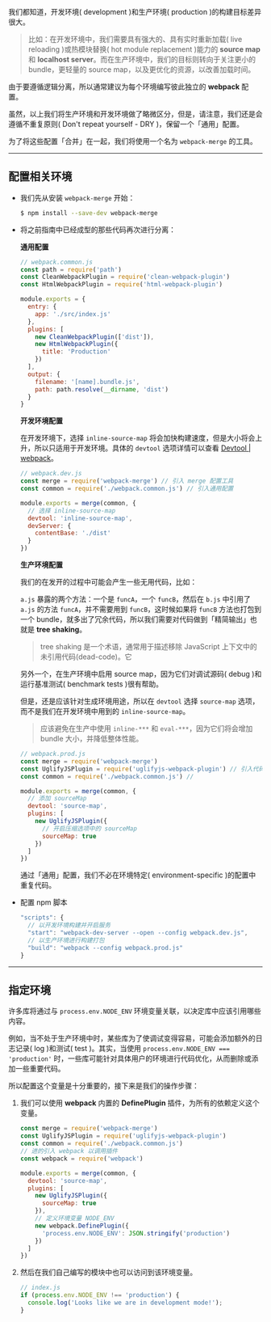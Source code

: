 我们都知道，开发环境( development )和生产环境( production )的构建目标差异很大。

> 比如：在开发环境中，我们需要具有强大的、具有实时重新加载( live reloading )或热模块替换( hot module replacement )能力的 **source map** 和 **localhost server**。而在生产环境中，我们的目标则转向于关注更小的 bundle，更轻量的 source map，以及更优化的资源，以改善加载时间。

由于要遵循逻辑分离，所以通常建议为每个环境编写彼此独立的 **webpack** 配置。

虽然，以上我们将生产环境和开发环境做了略微区分，但是，请注意，我们还是会遵循不重复原则( Don't repeat yourself - DRY )，保留一个「通用」配置。

为了将这些配置「合并」在一起，我们将使用一个名为 `webpack-merge` 的工具。

---

## 配置相关环境

- 我们先从安装 `webpack-merge` 开始：

    ```bash
    $ npm install --save-dev webpack-merge
    ```

- 将之前指南中已经成型的那些代码再次进行分离：

    **通用配置**

    ```javascript
    // webpack.common.js
    const path = require('path')
    const CleanWebpackPlugin = require('clean-webpack-plugin')
    const HtmlWebpackPlugin = require('html-webpack-plugin')

    module.exports = {
      entry: {
        app: './src/index.js'
      },
      plugins: [
        new CleanWebpackPlugin(['dist']),
        new HtmlWebpackPlugin({
          title: 'Production'
        })
      ],
      output: {
        filename: '[name].bundle.js',
        path: path.resolve(__dirname, 'dist')
      }
    }
    ```

    **开发环境配置**

    在开发环境下，选择 `inline-source-map` 将会加快构建速度，但是大小将会上升，所以只适用于开发环境。具体的 `devtool` 选项详情可以查看 [Devtool | webpack](https://www.webpackjs.com/configuration/devtool/)。

    ```javascript
    // webpack.dev.js
    const merge = require('webpack-merge') // 引入 merge 配置工具
    const common = require('./webpack.common.js') // 引入通用配置

    module.exports = merge(common, {
      // 选择 inline-source-map
      devtool: 'inline-source-map',
      devServer: {
        contentBase: './dist'
      }
    })
    ```

    **生产环境配置**

    我们的在发开的过程中可能会产生一些无用代码，比如：

    `a.js` 暴露的两个方法：一个是 `funcA`，一个 `funcB`，然后在 `b.js` 中引用了 `a.js` 的方法 `funcA`，并不需要用到 `funcB`，这时候如果将 `funcB` 方法也打包到一个 bundle，就多出了冗余代码，所以我们需要对代码做到「精简输出」也就是 **tree shaking**。

    > tree shaking 是一个术语，通常用于描述移除 JavaScript 上下文中的未引用代码(dead-code)。它

    另外一个，在生产环境中启用 source map，因为它们对调试源码( debug )和运行基准测试( benchmark tests )很有帮助。

    但是，还是应该针对生成环境用途，所以在 `devtool` 选择 `source-map` 选项，而不是我们在开发环境中用到的 `inline-source-map`。

    > 应该避免在生产中使用 `inline-***` 和 `eval-***`，因为它们将会增加 bundle 大小，并降低整体性能。

    ```javascript
    // webpack.prod.js
    const merge = require('webpack-merge')
    const UglifyJSPlugin = require('uglifyjs-webpack-plugin') // 引入代码压缩工具
    const common = require('./webpack.common.js') // 

    module.exports = merge(common, {
      // 添加 sourceMap
      devtool: 'source-map',
      plugins: [
        new UglifyJSPlugin({
          // 开启压缩选项中的 sourceMap
          sourceMap: true
        })
      ]
    })
    ```

    通过「通用」配置，我们不必在环境特定( environment-specific )的配置中重复代码。

- 配置 npm 脚本

    ```javascript
    "scripts": {
      // 以开发环境构建并开启服务
      "start": "webpack-dev-server --open --config webpack.dev.js",
      // 以生产环境进行构建打包
      "build": "webpack --config webpack.prod.js"
    }
    ```

---

## 指定环境

许多库将通过与 `process.env.NODE_ENV` 环境变量关联，以决定库中应该引用哪些内容。

例如，当不处于生产环境中时，某些库为了使调试变得容易，可能会添加额外的日志记录( log )和测试( test )。其实，当使用 `process.env.NODE_ENV === 'production'` 时，一些库可能针对具体用户的环境进行代码优化，从而删除或添加一些重要代码。

所以配置这个变量是十分重要的，接下来是我们的操作步骤：

1. 我们可以使用 **webpack** 内置的 **DefinePlugin** 插件，为所有的依赖定义这个变量。

    ```javascript
    const merge = require('webpack-merge')
    const UglifyJSPlugin = require('uglifyjs-webpack-plugin')
    const common = require('./webpack.common.js')
    // 进的引入 webpack 以调用插件
    const webpack = require('webpack')

    module.exports = merge(common, {
      devtool: 'source-map',
      plugins: [
        new UglifyJSPlugin({
          sourceMap: true
        }),
        // 定义环境变量 NODE_ENV
        new webpack.DefinePlugin({
          'process.env.NODE_ENV': JSON.stringify('production')
        })
      ]
    })
    ```

2. 然后在我们自己编写的模块中也可以访问到该环境变量。

    ```javascript
    // index.js
    if (process.env.NODE_ENV !== 'production') {
      console.log('Looks like we are in development mode!');
    }
    ```